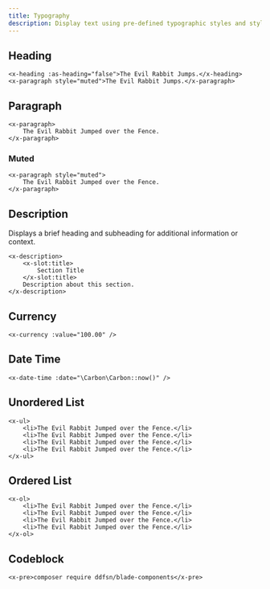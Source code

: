 ```yaml
---
title: Typography
description: Display text using pre-defined typographic styles and style combinations.
---
```


## Heading

```blade-component-code
<x-heading :as-heading="false">The Evil Rabbit Jumps.</x-heading>
<x-paragraph style="muted">The Evil Rabbit Jumps.</x-paragraph>
```

## Paragraph

```blade-component-code
<x-paragraph>
    The Evil Rabbit Jumped over the Fence.
</x-paragraph>
```

### Muted

```blade-component-code
<x-paragraph style="muted">
    The Evil Rabbit Jumped over the Fence.
</x-paragraph>
```

## Description

Displays a brief heading and subheading for additional information or context.

```blade-component-code
<x-description>
    <x-slot:title>
        Section Title
    </x-slot:title>
    Description about this section.
</x-description>
```

## Currency

```blade-component-code
<x-currency :value="100.00" />
```

## Date Time

```blade-component-code
<x-date-time :date="\Carbon\Carbon::now()" />
```

## Unordered List

```blade-component-code
<x-ul>
    <li>The Evil Rabbit Jumped over the Fence.</li>
    <li>The Evil Rabbit Jumped over the Fence.</li>
    <li>The Evil Rabbit Jumped over the Fence.</li>
    <li>The Evil Rabbit Jumped over the Fence.</li>
</x-ul>
```

## Ordered List

```blade-component-code
<x-ol>
    <li>The Evil Rabbit Jumped over the Fence.</li>
    <li>The Evil Rabbit Jumped over the Fence.</li>
    <li>The Evil Rabbit Jumped over the Fence.</li>
    <li>The Evil Rabbit Jumped over the Fence.</li>
</x-ol>
```

## Codeblock

```blade-component-code
<x-pre>composer require ddfsn/blade-components</x-pre>
```
